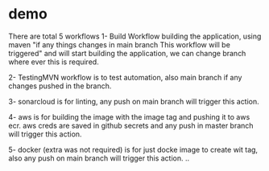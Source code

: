 # demo
There are total 5 workflows
1- Build Workflow building the application, using maven "if any things changes in main branch This workflow will be triggered" and will start building the application, we can change branch where ever this is required. 

2- TestingMVN workflow is to test automation, also main branch if any changes pushed in the branch.

3- sonarcloud is for linting, any push on main branch will trigger this action. 

4- aws is for building the image with the image tag and pushing it to aws ecr. aws creds are saved in github secrets and any push in master branch will trigger this action.

5- docker (extra was not required) is for just docke image to create wit tag, also any push on main branch will trigger this action. 
..

